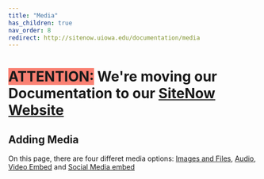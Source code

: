 ```yaml
---
title: "Media"
has_children: true
nav_order: 8
redirect: http://sitenow.uiowa.edu/documentation/media
---
```

# <span style=background-color:salmon>ATTENTION:</span> We're moving our Documentation to our [SiteNow Website](http://sitenow.uiowa.edu/documentation/media)

## Adding Media

On this page, there are four differet media options: [Images and Files](http://sitenow.uiowa.edu/documentation/media/images-and-files), [Audio](http://sitenow.uiowa.edu/documentation/media/audio), [Video Embed](http://sitenow.uiowa.edu/documentation/media/video-embed) and [Social Media embed ](http://sitenow.uiowa.edu/documentation/media/social-media-embed)